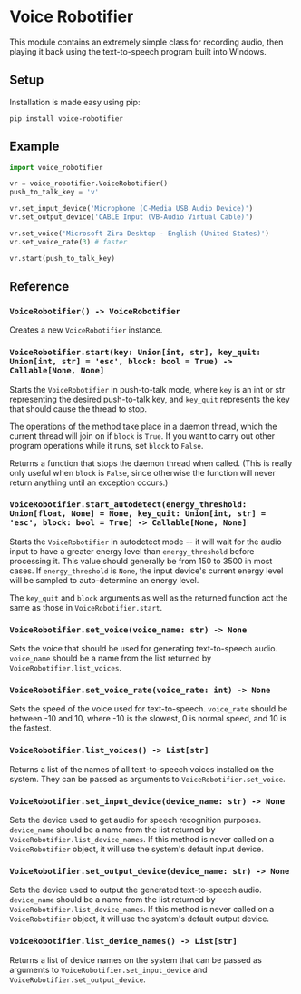 Voice Robotifier
================
This module contains an extremely simple class for recording audio, then playing it back using the text-to-speech program built into Windows.

Setup
-----
Installation is made easy using pip:
```
pip install voice-robotifier
```

Example
-------
```python
import voice_robotifier

vr = voice_robotifier.VoiceRobotifier()
push_to_talk_key = 'v'

vr.set_input_device('Microphone (C-Media USB Audio Device)')
vr.set_output_device('CABLE Input (VB-Audio Virtual Cable)')

vr.set_voice('Microsoft Zira Desktop - English (United States)')
vr.set_voice_rate(3) # faster

vr.start(push_to_talk_key)
```

Reference
---------

### `VoiceRobotifier() -> VoiceRobotifier`

Creates a new `VoiceRobotifier` instance.

### `VoiceRobotifier.start(key: Union[int, str], key_quit: Union[int, str] = 'esc', block: bool = True) -> Callable[None, None]`

Starts the `VoiceRobotifier` in push-to-talk mode, where `key` is an int or str representing the desired push-to-talk key, and `key_quit` represents the key that should cause the thread to stop.

The operations of the method take place in a daemon thread, which the current thread will join on if `block` is `True`. If you want to carry out other program operations while it runs, set `block` to `False`.

Returns a function that stops the daemon thread when called. (This is really only useful when `block` is `False`, since otherwise the function will never return anything until an exception occurs.)

### `VoiceRobotifier.start_autodetect(energy_threshold: Union[float, None] = None, key_quit: Union[int, str] = 'esc', block: bool = True) -> Callable[None, None]`

Starts the `VoiceRobotifier` in autodetect mode -- it will wait for the audio input to have a greater energy level than `energy_threshold` before processing it. This value should generally be from 150 to 3500 in most cases. If `energy_threshold` is `None`, the input device's current energy level will be sampled to auto-determine an energy level.

The `key_quit` and `block` arguments as well as the returned function act the same as those in `VoiceRobotifier.start`.

### `VoiceRobotifier.set_voice(voice_name: str) -> None`

Sets the voice that should be used for generating text-to-speech audio. `voice_name` should be a name from the list returned by `VoiceRobotifier.list_voices`.

### `VoiceRobotifier.set_voice_rate(voice_rate: int) -> None`

Sets the speed of the voice used for text-to-speech. `voice_rate` should be between -10 and 10, where -10 is the slowest, 0 is normal speed, and 10 is the fastest.

### `VoiceRobotifier.list_voices() -> List[str]`

Returns a list of the names of all text-to-speech voices installed on the system. They can be passed as arguments to `VoiceRobotifier.set_voice`.

### `VoiceRobotifier.set_input_device(device_name: str) -> None`

Sets the device used to get audio for speech recognition purposes. `device_name` should be a name from the list returned by `VoiceRobotifier.list_device_names`.
If this method is never called on a `VoiceRobotifier` object, it will use the system's default input device.

### `VoiceRobotifier.set_output_device(device_name: str) -> None`

Sets the device used to output the generated text-to-speech audio. `device_name` should be a name from the list returned by `VoiceRobotifier.list_device_names`.
If this method is never called on a `VoiceRobotifier` object, it will use the system's default output device.

### `VoiceRobotifier.list_device_names() -> List[str]`

Returns a list of device names on the system that can be passed as arguments to `VoiceRobotifier.set_input_device` and `VoiceRobotifier.set_output_device`.
